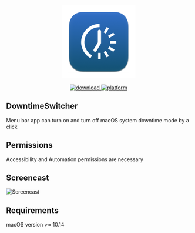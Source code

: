 <p align="center">
	<img width="200" height="200" margin-right="100%" src="/DowntimeSwitcher/Assets.xcassets/AppIcon.appiconset/256.png">
</p>

<p align="center">
	<a href="https://github.com/kozemirov/DowntimeSwitcher/releases/latest">
 		<img src="https://img.shields.io/badge/download-latest-brightgreen.svg" alt="download">
	</a>
	<a href="https://img.shields.io/badge/platform-macOS-lightgrey.svg">
 		<img src="https://img.shields.io/badge/platform-macOS-lightgrey.svg" alt="platform">
	</a>
</p>

## DowntimeSwitcher
Menu bar app can turn on and turn off macOS system downtime mode by a click

## Permissions
Accessibility and Automation permissions are necessary

## Screencast
![Screencast](https://github.com/user-attachments/assets/7066da02-d608-4c66-b998-bdb1e8e5c5c9)

## Requirements
macOS version >= 10.14
